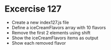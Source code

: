 # Excercise 127

* Create a new index127.js file
* Define a iceCreamFlavors array with 10 flavors
* Remove the first 2 elements using shift
* Show the iceCreamFlavors items as output
* Show each removed flavor